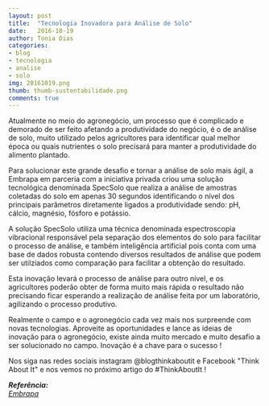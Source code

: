 ```yaml
---
layout: post
title:  "Tecnologia Inovadora para Análise de Solo"
date:   2016-10-19
author: Tonia Dias
categories: 
- blog
- tecnologia
- analise
- solo
img: 20161019.png
thumb: thumb-sustentabilidade.png
comments: true
---
```


Atualmente no meio do agronegócio, um processo que é complicado e demorado de ser feito afetando a produtividade do negócio, é o de análise de solo, muito utilizado pelos agricultores para identificar qual melhor época ou quais nutrientes o solo precisará para manter a produtividade do alimento plantado.<!--more-->

Para solucionar este grande desafio e tornar a análise de solo mais ágil, a Embrapa em parceria com a iniciativa privada criou uma solução tecnológica denominada SpecSolo que realiza a análise de amostras coletadas do solo em apenas 30 segundos identificando o nível dos principais parâmetros diretamente ligados a produtividade sendo: pH, cálcio, magnésio, fósforo e potássio.

A solução SpecSolo utiliza uma técnica denominada espectroscopia vibracional responsável pela separação dos elementos do solo para facilitar o processo de análise, e também inteligência artificial pois conta com uma base de dados robusta contendo diversos resultados de análise que podem ser utilziados como comparação para facilitar a obtenção do resultado.

Esta inovação levará o processo de análise para outro nível, e os agricultores poderão obter de forma muito mais rápida o resultado não precisando ficar esperando a realização de análise feita por um laboratório, agilizando o processo produtivo.

Realmente o campo e o agronegócio cada vez mais nos surpreende com novas tecnologias. Aproveite as oportunidades e lance as ideias de inovação para o agronegócio, existe ainda muito mercado e muito desafio a ser solucionado no campo. Inovação é a chave para o sucesso !

Nos siga nas redes sociais instagram @blogthinkaboutit e Facebook "Think About It" e nos vemos no próximo artigo do #ThinkAboutIt !

<i>
	<b>Referência: </b><br/>
	<a href="https://www.embrapa.br/busca-de-noticias/-/noticia/17162564/tecnologia-inovadora-analisa-solos-em-apenas-30-segundos?link=agencia">Embrapa</a><br/>
</i>